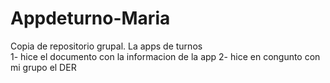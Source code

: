 # Appdeturno-Maria
Copia de repositorio grupal. La apps de turnos                           
1- hice el documento con la informacion de la app
2- hice en congunto con mi grupo el DER
